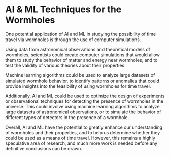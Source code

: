 # AI & ML Techniques for the Wormholes

One potential application of AI and ML in studying the possibility of time travel via wormholes is through the use of computer simulations. 

Using data from astronomical observations and theoretical models of wormholes, scientists could create computer simulations that would allow them to study the behavior of matter and energy near wormholes, and to test the validity of various theories about their properties. 

Machine learning algorithms could be used to analyze large datasets of simulated wormhole behavior, to identify patterns or anomalies that could provide insights into the feasibility of using wormholes for time travel. 

Additionally, AI and ML could be used to optimize the design of experiments or observational techniques for detecting the presence of wormholes in the universe. This could involve using machine learning algorithms to analyze large datasets of astronomical observations, or to simulate the behavior of different types of detectors in the presence of a wormhole.

Overall, AI and ML have the potential to greatly enhance our understanding of wormholes and their properties, and to help us determine whether they could be used as a means of time travel. However, this remains a highly speculative area of research, and much more work is needed before any definitive conclusions can be drawn.

